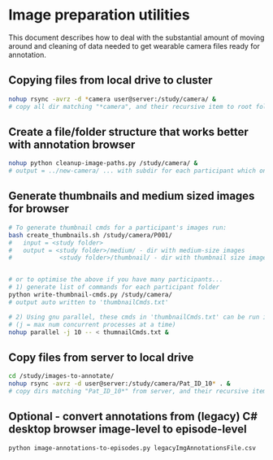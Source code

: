 # Image preparation utilities
This document describes how to deal with the substantial amount of moving around and cleaning of data needed to get wearable camera files ready for annotation.

## Copying files from local drive to cluster
```bash
nohup rsync -avrz -d *camera user@server:/study/camera/ &
# copy all dir matching "*camera", and their recursive item to root folder on server 
```

## Create a file/folder structure that works better with annotation browser
```bash
nohup python cleanup-image-paths.py /study/camera/ &
# output = ../new-camera/ ... with subdir for each participant which only contains images or image_table.txt
```

## Generate thumbnails and medium sized images for browser
```bash
# To generate thumbnail cmds for a participant's images run:
bash create_thumbnails.sh /study/camera/P001/
#   input = <study folder>
#   output = <study folder>/medium/ - dir with medium-size images
#             <study folder>/thumbnail/ - dir with thumbnail size images


# or to optimise the above if you have many participants...
# 1) generate list of commands for each participant folder
python write-thumbnail-cmds.py /study/camera/
# output auto written to 'thumbnailCmds.txt'

# 2) Using gnu parallel, these cmds in 'thumbnailCmds.txt' can be run in parallel:
# (j = max num concurrent processes at a time)
nohup parallel -j 10 -- < thumnailCmds.txt &
```

## Copy files from server to local drive
```bash
cd /study/images-to-annotate/
nohup rsync -avrz -d user@server:/study/camera/Pat_ID_10* . &
# copy dirs matching "Pat_ID_10*" from server, and their recursive item to pwd
```

## Optional - convert annotations from (legacy) C# desktop browser image-level to episode-level
```bash
python image-annotations-to-episodes.py legacyImgAnnotationsFile.csv
```
